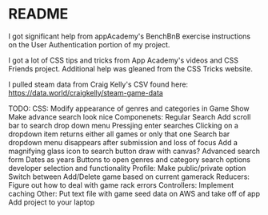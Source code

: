 # README

I got significant help from appAcademy's BenchBnB exercise instructions on the User Authentication portion of my project.

I got a lot of CSS tips and tricks from App Academy's videos and CSS Friends project.  Additional help was gleaned from the CSS Tricks website.

I pulled steam data from Craig Kelly's CSV found here: https://data.world/craigkelly/steam-game-data

TODO:
  CSS:
    Modify appearance of genres and categories in Game Show
    Make advance search look nice
  Componenets:
    Regular Search
      Add scroll bar to search drop down menu
      Pressjing enter searches
      Clicking on a dropdown item returns either all games or only that one
      Search bar dropdown menu disappears after submission and loss of focus 
      Add a magnifying glass icon to search button
        draw with canvas?
    Advanced search form
      Dates as years
      Buttons to open genres and category search options
      developer selection and functionality
    Profile:
      Make public/private option
      Switch between Add/Delete game based on current gamerack
  Reducers:
    Figure out how to deal with game rack errors
  Controllers:
    Implement caching
  Other:
    Put text file with game seed data on AWS and take off of app
    Add project to your laptop
